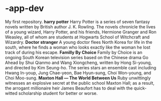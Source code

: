 # -app-dev
My first repository.
**harry potter**
Harry Potter is a series of seven fantasy novels written by British author J. K. Rowling. The novels chronicle the lives of a young wizard, Harry Potter, and his friends, Hermione Granger and Ron Weasley, all of whom are students at Hogwarts School of Witchcraft and Wizardry. 
**Doctor stranger**
A young doctor flees North Korea for life in the south, where he finds a woman who looks exactly like the woman he lost track of during his escape.
**Familly By Choice**
Family by Choice is an ongoing South Korean television series based on the Chinese drama Go Ahead by Shui Qianmo and Wang Xiongcheng, written by Hong Si-young, and directed by Kim Seung-ho. The series stars an ensemble cast including Hwang In-youp, Jung Chae-yeon, Bae Hyun-sung, Choi Won-young, and Choi Moo-sung.
**Maxton Hall — The World Between Us**
Ruby unwittingly witnesses an explosive secret at the public school Maxton Hall; as a result, the arrogant millionaire heir James Beaufort has to deal with the quick-witted scholarship student for better or worse.
